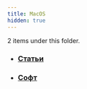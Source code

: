 ```yaml
---
title: MacOS
hidden: true
---
```

<p>2 items under this folder.</p>

<div>
  <ul class="section-ul">
    <li class="section-li">
      <div class="section">
        <div></div>
        <div class="desc">
          <h3>
            <a href="/MacOS/articles/" class="internal">Статьи</a>
          </h3>
        </div>
        <ul class="tags"></ul>
      </div>
    </li>
    <li class="section-li">
      <div class="section">
        <div></div>
        <div class="desc">
          <h3>
            <a href="/MacOS/soft/" class="internal">Софт</a>
          </h3>
        </div>
        <ul class="tags"></ul>
      </div>
    </li>
  </ul>
</div>




